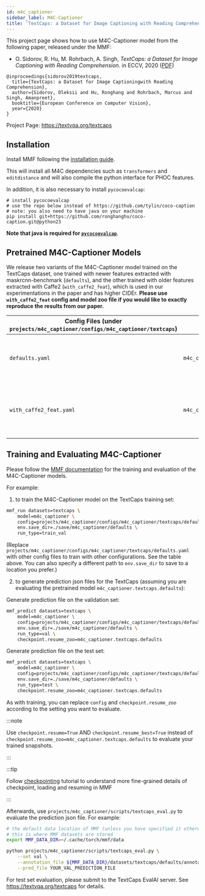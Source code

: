 ```yaml
---
id: m4c_captioner
sidebar_label: M4C-Captioner
title: 'TextCaps: a Dataset for Image Captioning with Reading Comprehension'
---
```


This project page shows how to use M4C-Captioner model from the following paper, released under the MMF:

- O. Sidorov, R. Hu, M. Rohrbach, A. Singh, _TextCaps: a Dataset for Image Captioning with Reading Comprehension_. in ECCV, 2020 ([PDF](https://arxiv.org/pdf/2003.12462.pdf))

```
@inproceedings{sidorov2019textcaps,
  title={TextCaps: a Dataset for Image Captioningwith Reading Comprehension},
  author={Sidorov, Oleksii and Hu, Ronghang and Rohrbach, Marcus and Singh, Amanpreet},
  booktitle={European Conference on Computer Vision},
  year={2020}
}
```

Project Page: https://textvqa.org/textcaps

## Installation

Install MMF following the [installation guide](https://mmf.sh/docs/getting_started/installation/).

This will install all M4C dependencies such as `transformers` and `editdistance` and will also compile the python interface for PHOC features.

In addition, it is also necessary to install `pycocoevalcap`:
```
# install pycocoevalcap
# use the repo below instead of https://github.com/tylin/coco-caption
# note: you also need to have java on your machine
pip install git+https://github.com/ronghanghu/coco-caption.git@python23
```
**Note that java is required for [`pycocoevalcap`](https://github.com/ronghanghu/coco-caption)**.

## Pretrained M4C-Captioner Models

We release two variants of the M4C-Captioner model trained on the TextCaps dataset, one trained with newer features extracted with maskrcnn-benchmark (`defaults`), and the other trained with older features extracted with Caffe2 (`with_caffe2_feat`), which is used in our experimentations in the paper and has higher CIDEr. **Please use `with_caffe2_feat` config and model zoo file if you would like to exactly reproduce the results from our paper.**

| Config Files (under `projects/m4c_captioner/configs/m4c_captioner/textcaps`) | Pretrained Model Key | Metrics | Notes |
| --- | --- | --- | --- |
| `defaults.yaml` | `m4c_captioner.textcaps.defaults` | val CIDEr -- 89.1 (BLEU-4 -- 23.4) | newer features extracted with maskrcnn-benchmark |
| `with_caffe2_feat.yaml` | `m4c_captioner.textcaps.with_caffe2_feat` | val CIDEr -- 89.6 (BLEU-4 -- 23.3) | older features extracted with Caffe2; **used in experiments in the paper** |

## Training and Evaluating M4C-Captioner

Please follow the [MMF documentation](https://learnpythia.readthedocs.io/en/latest/tutorials/quickstart.html#training) for the training and evaluation of the M4C-Captioner models.

For example:

1) to train the M4C-Captioner model on the TextCaps training set:
```bash
mmf_run datasets=textcaps \
    model=m4c_captioner \
    config=projects/m4c_captioner/configs/m4c_captioner/textcaps/defaults.yaml \
    env.save_dir=./save/m4c_captioner/defaults \
    run_type=train_val    
```

(Replace `projects/m4c_captioner/configs/m4c_captioner/textcaps/defaults.yaml` with other config files to train with other configurations. See the table above. You can also specify a different path to `env.save_dir` to save to a location you prefer.)

2) to generate prediction json files for the TextCaps (assuming you are evaluating the pretrained model `m4c_captioner.textcaps.defaults`):

Generate prediction file on the validation set:
```bash
mmf_predict datasets=textcaps \
    model=m4c_captioner \
    config=projects/m4c_captioner/configs/m4c_captioner/textcaps/defaults.yaml \
    env.save_dir=./save/m4c_captioner/defaults \
    run_type=val \
    checkpoint.resume_zoo=m4c_captioner.textcaps.defaults
```

Generate prediction file on the test set:
```bash
mmf_predict datasets=textcaps \
    model=m4c_captioner \
    config=projects/m4c_captioner/configs/m4c_captioner/textcaps/defaults.yaml \
    env.save_dir=./save/m4c_captioner/defaults \
    run_type=test \
    checkpoint.resume_zoo=m4c_captioner.textcaps.defaults
```

As with training, you can replace `config` and `checkpoint.resume_zoo` according to the setting you want to evaluate.

:::note

Use `checkpoint.resume=True` AND `checkpoint.resume_best=True` instead of `checkpoint.resume_zoo=m4c_captioner.textcaps.defaults` to evaluate your trained snapshots.

:::

:::tip

Follow [checkpointing](https://mmf.sh/docs/tutorials/checkpointing) tutorial to understand more fine-grained details of checkpoint, loading and resuming in MMF

:::

Afterwards, use `projects/m4c_captioner/scripts/textcaps_eval.py` to evaluate the prediction json file. For example:
```bash
# the default data location of MMF (unless you have specified it otherwise)
# this is where MMF datasets are stored
export MMF_DATA_DIR=~/.cache/torch/mmf/data

python projects/m4c_captioner/scripts/textcaps_eval.py \
    --set val \
    --annotation_file ${MMF_DATA_DIR}/datasets/textcaps/defaults/annotations/imdb_val.npy \
    --pred_file YOUR_VAL_PREDICTION_FILE
```
For test set evaluation, please submit to the TextCaps EvalAI server. See https://textvqa.org/textcaps for details.
